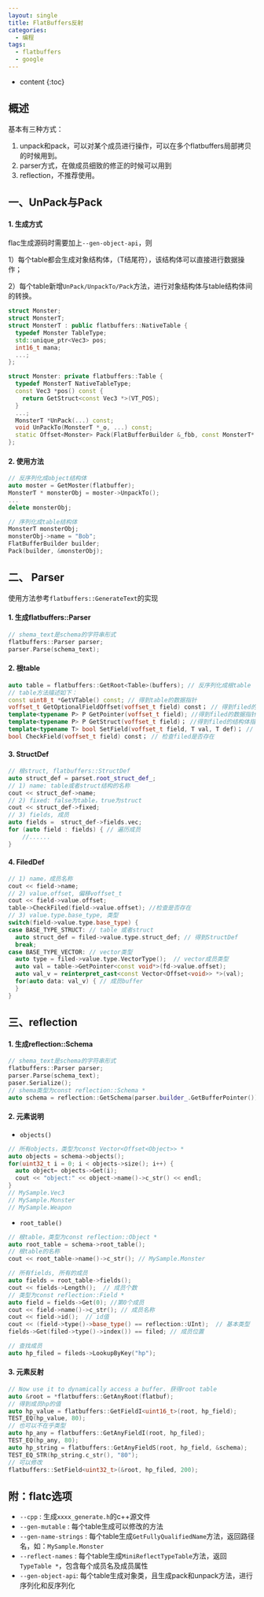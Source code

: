 ```yaml
---
layout: single
title: FlatBuffers反射
categories:
  - 编程
tags:
  - flatbuffers
  - google
---
```


* content
{:toc}
## 概述

基本有三种方式：

1. unpack和pack，可以对某个成员进行操作，可以在多个flatbuffers局部拷贝的时候用到。
2. parser方式，在做成员细致的修正的时候可以用到
3. reflection，不推荐使用。

<!--more-->

## 一、UnPack与Pack

#### 1. 生成方式

flac生成源码时需要加上`--gen-object-api`，则

1）每个table都会生成对象结构体，（T结尾符），该结构体可以直接进行数据操作；

2）每个table新增`UnPack/UnpackTo/Pack`方法，进行对象结构体与table结构体间的转换。

```c++
struct Monster;
struct MonsterT;
struct MonsterT : public flatbuffers::NativeTable {
  typedef Monster TableType;
  std::unique_ptr<Vec3> pos;
  int16_t mana;
  ...;
};

struct Monster: private flatbuffers::Table {
  typedef MonsterT NativeTableType;
  const Vec3 *pos() const {
    return GetStruct<const Vec3 *>(VT_POS);
  }
  ...;
  MonsterT *UnPack(...) const;
  void UnPackTo(MonsterT *_o, ...) const;
  static Offset<Monster> Pack(FlatBufferBuilder &_fbb, const MonsterT* _o, ...);
};
```



#### 2. 使用方法

```c++
// 反序列化成object结构体
auto moster = GetMoster(flatbuffer);
MonsterT * monsterObj = moster->UnpackTo();
...
delete monsterObj;

// 序列化成table结构体
MonsterT monsterObj;
monsterObj->name = "Bob";
FlatBufferBuilder builder;
Pack(builder, &monsterObj);
```



## 二、 Parser

使用方法参考`flatbuffers::GenerateText`的实现

#### 1. 生成flatbuffers::Parser

```c++
// shema_text是schema的字符串形式
flatbuffers::Parser parser;
parser.Parse(schema_text);
```

#### 2. 根table

```c++
auto table = flatbuffers::GetRoot<Table>(buffers); // 反序列化成根table
// table方法描述如下：
const uint8_t *GetVTable() const; // 得到table的数据指针
voffset_t GetOptionalFieldOffset(voffset_t field) const； // 得到filed的voffset
template<typename P> P GetPointer(voffset_t field); //得到filed的数据指针
template<typename P> P GetStruct(voffset_t field)； //得到filed的结构体指针
template<typename T> bool SetField(voffset_t field, T val, T def)； // 设置filed的值
bool CheckField(voffset_t field) const； // 检查filed是否存在
```

#### 3. StructDef

```c++
// 根struct, flatbuffers::StructDef
auto struct_def = parset.root_struct_def_;
// 1) name: table或者struct结构的名称
cout << struct_def->name;
// 2) fixed: false为table，true为struct
cout << struct_def->fixed;
// 3) fields, 成员
auto fields =  struct_def->fields.vec;
for (auto field : fields) { // 遍历成员
    //......
}
```

#### 4. FiledDef

```c++
// 1) name，成员名称
cout << field->name;
// 2) value.offset, 偏移voffset_t
cout << field->value.offset;
table->CheckFiled(field->value.offset); //检查是否存在
// 3) value.type.base_type, 类型
switch(field->value.type.base_type) {
case BASE_TYPE_STRUCT: // table 或者struct
  auto struct_def = filed->value.type.struct_def; // 得到StructDef
  break;
case BASE_TYPE_VECTOR: // vector类型
  auto type = filed->value.type.VectorType();  // vector成员类型
  auto val = table->GetPointer<const void*>(fd->value.offset);
  auto val_v = reinterpret_cast<const Vector<Offset<void>> *>(val);
  for(auto data: val_v) { // 成员buffer
  }
}
```



## 三、reflection

#### 1. 生成reflection::Schema

```c++
// shema_text是schema的字符串形式
flatbuffers::Parser parser;
parser.Parse(schema_text);
paser.Serialize();
// shema类型为const reflection::Schema *
auto schema = reflection::GetSchema(parser.builder_.GetBufferPointer());
```

#### 2. 元素说明

* `objects()`

```c++
// 所有objects，类型为const Vector<Offset<Object>> *
auto objects = schema->objects();
for(uint32_t i = 0; i < objects->size(); i++) {
  auto object= objects->Get(i);
  cout << "object:" << object->name()->c_str() << endl;
}
// MySample.Vec3
// MySample.Monster
// MySample.Weapon
```

* `root_table()`

```c++
// 根table，类型为const reflection::Object *
auto root_table = schema->root_table();
// 根table的名称
cout << root_table->name()->c_str(); // MySample.Monster

// 所有fields, 所有的成员
auto fields = root_table->fields();
cout << fields->Length();  // 成员个数
// 类型为const reflection::Field *
auto field = fields->Get(0); //第0个成员
cout << field->name()->c_str(); // 成员名称
cout << field->id();  // id值
cout << (field->type()->base_type() == reflection::UInt);  // 基本类型
fields->Get(filed->type()->index()) == filed; // 成员位置

// 查找成员
auto hp_filed = fileds->LookupByKey("hp");
```

#### 3. 元素反射

```c++
// Now use it to dynamically access a buffer. 获得root table
auto &root = *flatbuffers::GetAnyRoot(flatbuf);
// 得到成员hp的值
auto hp_value = flatbuffers::GetFieldI<uint16_t>(root, hp_field);
TEST_EQ(hp_value, 80);
// 也可以不在乎类型
auto hp_any = flatbuffers::GetAnyFieldI(root, hp_filed);
TEST_EQ(hp_any, 80);
auto hp_string = flatbuffers::GetAnyFieldS(root, hp_field, &schema);
TEST_EQ_STR(hp_string.c_str(), "80");
// 可以修改
flatbuffers::SetField<uint32_t>(&root, hp_filed, 200);
```



## 附：flatc选项

* `--cpp` : 生成`xxxx_generate.h`的c++源文件
* `--gen-mutable` : 每个table生成可以修改的方法
* `--gen-name-strings` : 每个table生成`GetFullyQualifiedName`方法，返回路径名，如：`MySample.Monster`
* `--reflect-names` : 每个table生成`MiniReflectTypeTable`方法，返回`TypeTable *`，包含每个成员名及成员属性
* `--gen-object-api`: 每个table生成对象类，且生成pack和unpack方法，进行序列化和反序列化